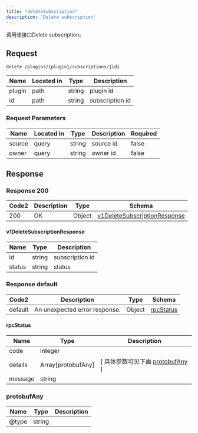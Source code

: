 ```yaml
---
title: "deleteSubscription"
description: 'Delete subscription'
---
```



调用该接口Delete subscription。

## Request

```
delete /plugins/{plugin}/subscriptions/{id}
```

| Name | Located in | Type | Description | 
| ---- | ---------- | ----------- | ----------- | 
| plugin | path | string | plugin id |  
| id | path | string | subscription id |  

### Request Parameters

| Name | Located in | Type | Description |  Required |
| ---- | ---------- | ----------- | ----------- |  ---- |
| source | query | string | source id |  false |
| owner | query | string | owner id |  false |

## Response

### Response  200

| Code2 | Description | Type | Schema |
| ---- | ----------- | ------ | ------ |
| 200 | OK | Object | [v1DeleteSubscriptionResponse](#v1DeleteSubscriptionResponse) |

#### v1DeleteSubscriptionResponse

| Name | Type | Description | 
| ---- | ---- | ----------- |     
| id | string | subscription id |      
| status | string | status |   

### Response  default

| Code2 | Description | Type | Schema |
| ---- | ----------- | ------ | ------ |
| default | An unexpected error response. | Object | [rpcStatus](#rpcStatus) |

#### rpcStatus

| Name | Type | Description | 
| ---- | ---- | ----------- |     
| code | integer |  |          
| details | Array[protobufAny] |  [ 具体参数可见下面 [protobufAny](#protobufAny) ] |       
| message | string |  |   

### protobufAny

| Name | Type | Description | 
| ---- | ---- | ----------- |     
| @type | string |  |   


  
     
 
 


          
     
   
     
 
 


 


